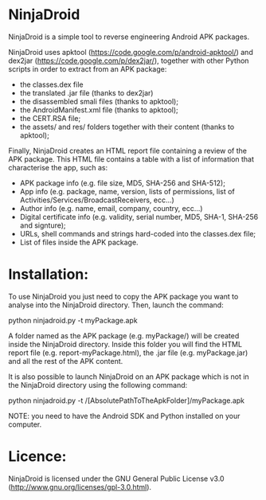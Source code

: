 NinjaDroid
==========

NinjaDroid is a simple tool to reverse engineering Android APK packages.

NinjaDroid uses apktool (https://code.google.com/p/android-apktool/) and dex2jar (https://code.google.com/p/dex2jar/), together with other Python scripts in order to extract from an APK package:

- the classes.dex file
- the translated .jar file (thanks to dex2jar)
- the disassembled smali files (thanks to apktool);
- the AndroidManifest.xml file (thanks to apktool);
- the CERT.RSA file;
- the assets/ and res/ folders together with their content (thanks to apktool);

Finally, NinjaDroid creates an HTML report file containing a review of the APK package.
This HTML file contains a table with a list of information that characterise the app, such as:
- APK package info (e.g. file size, MD5, SHA-256 and SHA-512);
- App info (e.g. package, name, version, lists of permissions, list of Activities/Services/BroadcastReceivers, ecc...)
- Author info (e.g. name, email, company, country, ecc...)
- Digital certificate info (e.g. validity, serial number, MD5, SHA-1, SHA-256 and signture);
- URLs, shell commands and strings hard-coded into the classes.dex file;
- List of files inside the APK package.


Installation:
=============
To use NinjaDroid you just need to copy the APK package you want to analyse into the NinjaDroid directory. Then, launch the command:

python ninjadroid.py -t myPackage.apk

A folder named as the APK package (e.g. myPackage/) will be created inside the NinjaDroid directory. Inside this folder you will find the HTML report file (e.g. report-myPackage.html), the .jar file (e.g. myPackage.jar) and all the rest of the APK content.

It is also possible to launch NinjaDroid on an APK package which is not in the NinjaDroid directory using the following command:

python ninjadroid.py -t /[AbsolutePathToTheApkFolder]/myPackage.apk

NOTE: you need to have the Android SDK and Python installed on your computer.


Licence:
========
NinjaDroid is licensed under the GNU General Public License v3.0 (http://www.gnu.org/licenses/gpl-3.0.html).
